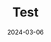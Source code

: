 ---
title: "Test"
excerpt: "test1"

categories:
  - Daily
tags:
  - [Daily]

permalink: /daily/test/

toc: true
toc_sticky: true

date: 2024-03-06
last_modified_at: 2024-03-06
---